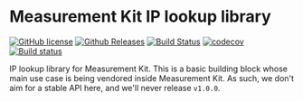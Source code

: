 # Measurement Kit IP lookup library

[![GitHub license](https://img.shields.io/github/license/measurement-kit/mkiplookup.svg)](https://raw.githubusercontent.com/measurement-kit/mkiplookup/master/LICENSE) [![Github Releases](https://img.shields.io/github/release/measurement-kit/mkiplookup.svg)](https://github.com/measurement-kit/mkiplookup/releases) [![Build Status](https://img.shields.io/travis/measurement-kit/mkiplookup/master.svg?label=travis)](https://travis-ci.org/measurement-kit/mkiplookup) [![codecov](https://codecov.io/gh/measurement-kit/mkiplookup/branch/master/graph/badge.svg)](https://codecov.io/gh/measurement-kit/mkiplookup) [![Build status](https://img.shields.io/appveyor/ci/bassosimone/mkiplookup/master.svg?label=appveyor)](https://ci.appveyor.com/project/bassosimone/mkiplookup/branch/master)

IP lookup library for Measurement Kit. This is a basic building block whose
main use case is being vendored inside Measurement Kit. As such, we don't
aim for a stable API here, and we'll never release `v1.0.0`.
